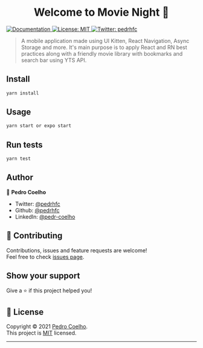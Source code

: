 <h1 align="center">Welcome to Movie Night 👋</h1>
<p>
  <a href="https://docs.expo.io/" target="_blank">
    <img alt="Documentation" src="https://img.shields.io/badge/documentation-yes-brightgreen.svg" />
  </a>
  <a href="https://choosealicense.com/licenses/mit" target="_blank">
    <img alt="License: MIT" src="https://img.shields.io/badge/License-MIT-yellow.svg" />
  </a>
  <a href="https://twitter.com/pedrhfc" target="_blank">
    <img alt="Twitter: pedrhfc" src="https://img.shields.io/twitter/follow/pedrhfc.svg?style=social" />
  </a>
</p>

> A mobile application made using UI Kitten, React Navigation, Async Storage and more. It's main purpose is to apply React and RN best practices along with a friendly movie library with bookmarks and search bar using YTS API.

## Install

```sh
yarn install
```

## Usage

```sh
yarn start or expo start
```

## Run tests

```sh
yarn test
```

## Author

👤 **Pedro Coelho**

* Twitter: [@pedrhfc](https://twitter.com/pedrhfc)
* Github: [@pedrhfc](https://github.com/pedrhfc)
* LinkedIn: [@pedr-coelho](https://linkedin.com/in/pedr-coelho)

## 🤝 Contributing

Contributions, issues and feature requests are welcome!<br />Feel free to check [issues page](https://github.com/pedrhfc/movie-night/issues).

## Show your support

Give a ⭐️ if this project helped you!

## 📝 License

Copyright © 2021 [Pedro Coelho](https://github.com/pedrhfc).<br />
This project is [MIT](https://choosealicense.com/licenses/mit) licensed.

***
